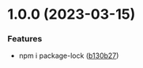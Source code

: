 # 1.0.0 (2023-03-15)


### Features

* npm i package-lock ([b130b27](https://github.com/GetResponse/tsconfig/commit/b130b27d1732368d8e6f27bd6302e7a0231a9353))
